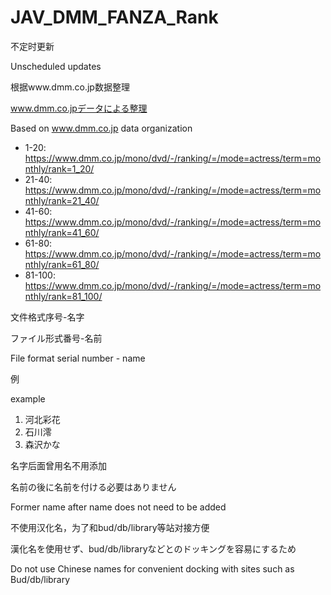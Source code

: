 # JAV_DMM_FANZA_Rank

不定时更新

Unscheduled updates

根据www.dmm.co.jp数据整理

www.dmm.co.jpデータによる整理

Based on www.dmm.co.jp data organization

- 1-20: https://www.dmm.co.jp/mono/dvd/-/ranking/=/mode=actress/term=monthly/rank=1_20/
- 21-40: https://www.dmm.co.jp/mono/dvd/-/ranking/=/mode=actress/term=monthly/rank=21_40/
- 41-60: https://www.dmm.co.jp/mono/dvd/-/ranking/=/mode=actress/term=monthly/rank=41_60/
- 61-80: https://www.dmm.co.jp/mono/dvd/-/ranking/=/mode=actress/term=monthly/rank=61_80/
- 81-100: https://www.dmm.co.jp/mono/dvd/-/ranking/=/mode=actress/term=monthly/rank=81_100/

文件格式序号-名字

ファイル形式番号-名前

File format serial number - name

例

example

1. 河北彩花
2. 石川澪
3. 森沢かな

名字后面曾用名不用添加

名前の後に名前を付ける必要はありません

Former name after name does not need to be added

不使用汉化名，为了和bud/db/library等站对接方便

漢化名を使用せず、bud/db/libraryなどとのドッキングを容易にするため

Do not use Chinese names for convenient docking with sites such as Bud/db/library

